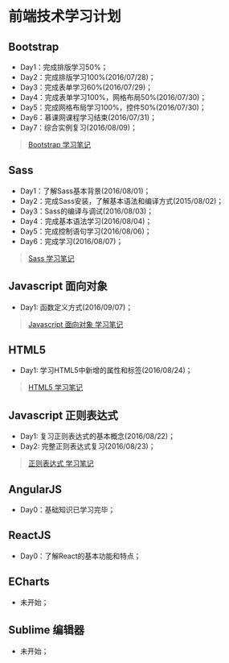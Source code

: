 # 前端技术学习计划
## Bootstrap
* Day1：完成排版学习50%；
* Day2：完成排版学习100%(2016/07/28)；
* Day3：完成表单学习60%(2016/07/29)；
* Day4：完成表单学习100%，网格布局50%(2016/07/30)；
* Day5：完成网格布局学习100%，控件50%(2016/07/30)；
* Day6：慕课网课程学习结束(2016/07/31)；
* Day7：综合实例复习(2016/08/09)；

> [Bootstrap 学习笔记](https://github.com/coolhwm/learning-front-end-dev/tree/master/doc/bootstrap)

## Sass
* Day1：了解Sass基本背景(2016/08/01)；
* Day2：完成Sass安装，了解基本语法和编译方式(2015/08/02)；
* Day3：Sass的编译与调试(2016/08/03)；
* Day4：完成基本语法学习(2016/08/04)；
* Day5：完成控制语句学习(2016/08/06)；
* Day6：完成学习(2016/08/07)；

> [Sass 学习笔记](https://github.com/coolhwm/learning-front-end-dev/tree/master/doc/sass)

## Javascript 面向对象
* Day1: 函数定义方式(2016/09/07)；

> [Javascript 面向对象 学习笔记](https://github.com/coolhwm/learning-front-end-dev/tree/master/doc/oop)


## HTML5
* Day1: 学习HTML5中新增的属性和标签(2016/08/24)；

> [HTML5 学习笔记](https://github.com/coolhwm/learning-front-end-dev/tree/master/doc/html5)

## Javascript 正则表达式
* Day1: 复习正则表达式的基本概念(2016/08/22)；
* Day2: 完整正则表达式复习(2016/08/23)；

> [正则表达式 学习笔记](https://github.com/coolhwm/learning-front-end-dev/tree/master/doc/regex)


## AngularJS
* Day0：基础知识已学习完毕；

## ReactJS
* Day0：了解React的基本功能和特点；

## ECharts
* 未开始；

## Sublime 编辑器
* 未开始；